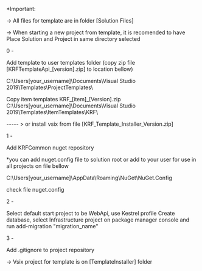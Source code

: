 *Important:

-> All files for template are in folder [Solution Files]

-> When starting a new project from template, it is recomended to have Place Solution and Project in same directory selected

0 -

Add template to user templates folder (copy zip file [KRFTemplateApi_[version].zip] to location bellow)

C:\Users\[your_username]\Documents\Visual Studio 2019\Templates\ProjectTemplates\

Copy item templates KRF_[item]_[Version].zip
C:\Users\[your_username]\Documents\Visual Studio 2019\Templates\ItemTemplates\KRF\

----- > or install vsix from file [KRF_Template_Installer_Version.zip]

1 -

Add KRFCommon nuget repository

*you can add nuget.config file to solution root or add to your user for use in all projects on file bellow

C:\Users\[your_username]\AppData\Roaming\NuGet\NuGet.Config

check file nuget.config

2 -

Select default start project to be WebApi, use Kestrel profile
Create database, select Infrastructure project on package manager console and run 
add-migration "migration_name"

3 -

Add .gitignore to project repository

-> Vsix project for template is on [TemplateInstaller] folder


